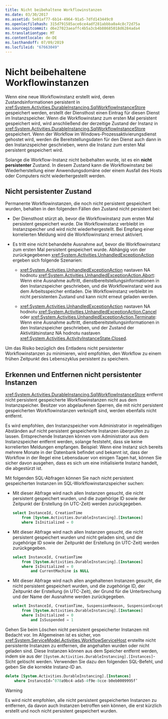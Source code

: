 ```yaml
---
title: Nicht beibehaltene Workflowinstanzen
ms.date: 03/30/2017
ms.assetid: 5e01af77-6b14-4964-91a5-7dfd143449c0
ms.openlocfilehash: 315d791585ace6ce4adf281abbba0a4c8c72d75a
ms.sourcegitcommit: d6e27023aeaffc4b5a3cb4b88685018d6284ada4
ms.translationtype: MT
ms.contentlocale: de-DE
ms.lasthandoff: 07/09/2019
ms.locfileid: "67663049"
---
```

# <a name="non-persisted-workflow-instances"></a>Nicht beibehaltene Workflowinstanzen

Wenn eine neue Workflowinstanz erstellt wird, deren Zustandsinformationen persistent in <xref:System.Activities.DurableInstancing.SqlWorkflowInstanceStore> gespeichert werden, erstellt der Diensthost einen Eintrag für diesen Dienst im Instanzspeicher. Wenn die Workflowinstanz zum ersten Mal persistent gespeichert wird, wird anschließend der derzeitige Zustand der Instanz in <xref:System.Activities.DurableInstancing.SqlWorkflowInstanceStore> gespeichert. Wenn der Workflow im Windows-Prozessaktivierungsdienst gehostet wird, werden die Bereitstellungsdaten für den Dienst auch dann in den Instanzspeicher geschrieben, wenn die Instanz zum ersten Mal persistent gespeichert wird.

Solange die Workflow-Instanz nicht beibehalten wurde, ist es ein **nicht persistenter** Zustand. In diesem Zustand kann die Workflowinstanz bei Wiederherstellung einer Anwendungsdomäne oder einem Ausfall des Hosts oder Computers nicht wiederhergestellt werden.

## <a name="the-non-persisted-state"></a>Nicht persistenter Zustand

Permanente Workflowinstanzen, die noch nicht persistent gespeichert wurden, behalten in den folgenden Fällen den Zustand nicht persistent bei:

- Der Diensthost stürzt ab, bevor die Workflowinstanz zum ersten Mal persistent gespeichert wurde. Die Workflowinstanz verbleibt im Instanzspeicher und wird nicht wiederhergestellt. Bei Empfang einer korrelierten Meldung wird die Workflowinstanz erneut aktiviert.

- Es tritt eine nicht behandelte Ausnahme auf, bevor die Workflowinstanz zum ersten Mal persistent gespeichert wurde. Abhängig von der zurückgegebenen <xref:System.Activities.UnhandledExceptionAction> ergeben sich folgende Szenarien:

  - <xref:System.Activities.UnhandledExceptionAction> nastaven NA hodnotu <xref:System.Activities.UnhandledExceptionAction.Abort>: Wenn eine Ausnahme auftritt, dienstbereitstellungsinformationen in den Instanzspeicher geschrieben, und die Workflowinstanz wird aus dem Arbeitsspeicher entladen. Die Workflowinstanz verbleibt im nicht persistenten Zustand und kann nicht erneut geladen werden.

  - <xref:System.Activities.UnhandledExceptionAction> nastaven NA hodnotu <xref:System.Activities.UnhandledExceptionAction.Cancel> oder <xref:System.Activities.UnhandledExceptionAction.Terminate>: Wenn eine Ausnahme auftritt, dienstbereitstellungsinformationen in den Instanzspeicher geschrieben, und der Zustand der Aktivitätsinstanz NA hodnotu nastaven <xref:System.Activities.ActivityInstanceState.Closed>.

Um das Risiko bezüglich des Entladens nicht persistenter Workflowinstanzen zu minimieren, wird empfohlen, den Workflow zu einem frühen Zeitpunkt des Lebenszyklus persistent zu speichern.

## <a name="detection-and-removal-of-non-persisted-instances"></a>Erkennen und Entfernen nicht persistenter Instanzen

<xref:System.Activities.DurableInstancing.SqlWorkflowInstanceStore> entfernt nicht persistent gespeicherte Workflowinstanzen nicht aus dem Instanzspeicher. Besitzer von abgelaufenen Sperren, die mit nicht persistent gespeicherten Workflowinstanzen verknüpft sind, werden ebenfalls nicht entfernt.

Es wird empfohlen, den Instanzspeicher vom Administrator in regelmäßigen Abständen auf nicht persistent gespeicherte Instanzen überprüfen zu lassen. Entsprechende Instanzen können vom Administrator aus dem Instanzspeicher entfernt werden, solange feststeht, dass sie keine korrelierten Meldungen empfangen. Beispiel: Wenn eine Instanz sich bereits mehrere Monate in der Datenbank befindet und bekannt ist, dass der Workflow in der Regel eine Lebensdauer von einigen Tagen hat, können Sie sicher davon ausgehen, dass es sich um eine initialisierte Instanz handelt, die abgestürzt ist.

Mit folgenden SQL-Abfragen können Sie nach nicht persistent gespeicherten Instanzen im SQL-Workflowinstanzspeicher suchen:

- Mit dieser Abfrage wird nach allen Instanzen gesucht, die nicht persistent gespeichert wurden, und die zugehörige ID sowie der Zeitpunkt der Erstellung (in UTC-Zeit) werden zurückgegeben.

  ```sql
  select InstanceId, CreationTime
      from [System.Activities.DurableInstancing].[Instances]
      where IsInitialized = 0
  ```

- Mit dieser Abfrage wird nach allen Instanzen gesucht, die nicht persistent gespeichert wurden und nicht geladen sind, und die zugehörige ID sowie der Zeitpunkt der Erstellung (in UTC-Zeit) werden zurückgegeben.

  ```sql
  select InstanceId, CreationTime
      from [System.Activities.DurableInstancing].[Instances]
      where IsInitialized = 0
          and CurrentMachine is NULL
  ```

- Mit dieser Abfrage wird nach allen angehaltenen Instanzen gesucht, die nicht persistent gespeichert wurden, und die zugehörige ID, der Zeitpunkt der Erstellung (in UTC-Zeit), der Grund für die Unterbrechung und der Name der Ausnahme werden zurückgegeben.

  ```sql
  select InstanceId, CreationTime, SuspensionReason, SuspensionExceptionName
      from [System.Activities.DurableInstancing].[Instances]
      where IsInitialized = 0
          and IsSuspended = 1
  ```

Gehen Sie beim Löschen nicht persistent gespeicherter Instanzen mit Bedacht vor. Im Allgemeinen ist es sicher, von <xref:System.ServiceModel.Activities.WorkflowServiceHost> erstellte nicht persistente Instanzen zu entfernen, die angehalten wurden oder nicht geladen sind. Diese Instanzen können aus dem Speicher entfernt werden, indem sie aus der `[System.Activities.DurableInstancing].[Instances]`-Sicht gelöscht werden. Verwenden Sie dazu den folgenden SQL-Befehl, und geben Sie die korrekte Instanz-ID an.

```sql
delete [System.Activities.DurableInstancing].[Instances]
    where InstanceId=’078a9bc4-ada5-4f9e-8cce-b0eb0009995f’
```

> [!WARNING]
> Es wird nicht empfohlen, alle nicht persistent gespeicherten Instanzen zu entfernen, da davon auch Instanzen betroffen sein können, die erst kürzlich erstellt und noch nicht persistent gespeichert wurden.
